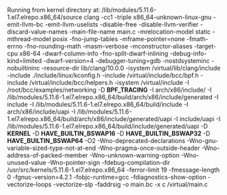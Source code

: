 Running from kernel directory at: /lib/modules/5.11.6-1.el7.elrepo.x86_64/source
clang -cc1 -triple x86_64-unknown-linux-gnu -emit-llvm-bc -emit-llvm-uselists -disable-free -disable-llvm-verifier -discard-value-names -main-file-name main.c -mrelocation-model static -mthread-model posix -fno-jump-tables -mframe-pointer=none -fmath-errno -fno-rounding-math -masm-verbose -mconstructor-aliases -target-cpu x86-64 -dwarf-column-info -fno-split-dwarf-inlining -debug-info-kind=limited -dwarf-version=4 -debugger-tuning=gdb -nostdsysteminc -nobuiltininc -resource-dir lib/clang/10.0.0 -isystem /virtual/lib/clang/include -include ./include/linux/kconfig.h -include /virtual/include/bcc/bpf.h -include /virtual/include/bcc/helpers.h -isystem /virtual/include -I /root/bcc/examples/networking -D __BPF_TRACING__ -I arch/x86/include/ -I /lib/modules/5.11.6-1.el7.elrepo.x86_64/build/arch/x86/include/generated -I include -I /lib/modules/5.11.6-1.el7.elrepo.x86_64/build/include -I arch/x86/include/uapi -I /lib/modules/5.11.6-1.el7.elrepo.x86_64/build/arch/x86/include/generated/uapi -I include/uapi -I /lib/modules/5.11.6-1.el7.elrepo.x86_64/build/include/generated/uapi -D __KERNEL__ -D __HAVE_BUILTIN_BSWAP16__ -D __HAVE_BUILTIN_BSWAP32__ -D __HAVE_BUILTIN_BSWAP64__ -O2 -Wno-deprecated-declarations -Wno-gnu-variable-sized-type-not-at-end -Wno-pragma-once-outside-header -Wno-address-of-packed-member -Wno-unknown-warning-option -Wno-unused-value -Wno-pointer-sign -fdebug-compilation-dir /usr/src/kernels/5.11.6-1.el7.elrepo.x86_64 -ferror-limit 19 -fmessage-length 0 -fgnuc-version=4.2.1 -fobjc-runtime=gcc -fdiagnostics-show-option -vectorize-loops -vectorize-slp -faddrsig -o main.bc -x c /virtual/main.c

